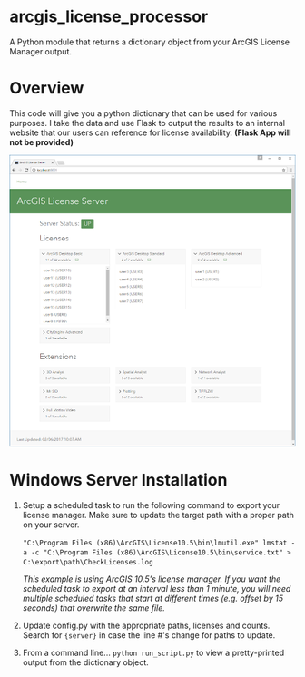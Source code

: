 # arcgis_license_processor
A Python module that returns a dictionary object from your ArcGIS License Manager output.

# Overview
This code will give you a python dictionary that can be used for various purposes.  I take the data and use Flask to output the results to an internal website that our users can reference for license availability. **(Flask App will not be provided)**

<div style="width: 100%; text-align: center"><a href="extras/example.png" target="_new"><img src="extras/example.png" width="640"></a></div>

# Windows Server Installation
1. Setup a scheduled task to run the following command to export your license manager.  Make sure to update the target path with a proper path on your server. 

    `"C:\Program Files (x86)\ArcGIS\License10.5\bin\lmutil.exe" lmstat -a -c "C:\Program Files (x86)\ArcGIS\License10.5\bin\service.txt" > C:\export\path\CheckLicenses.log`

     _*This example is using ArcGIS 10.5's license manager. If you want the scheduled task to export at an interval less than 1 minute, you will need multiple scheduled tasks that start at different times (e.g. offset by 15 seconds) that overwrite the same file.*_

2. Update config.py with the appropriate paths, licenses and counts.  Search for `{server}` in case the line #'s change for paths to update.
3. From a command line... `python run_script.py` to view a pretty-printed output from the dictionary object.
